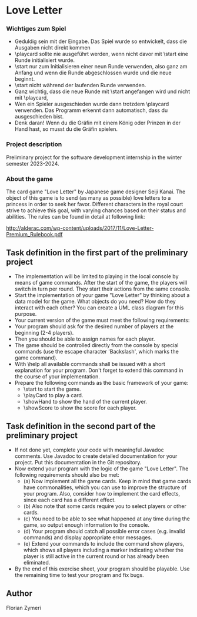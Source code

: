 # Love Letter
### Wichtiges zum Spiel
- Geduldig sein mit der Eingabe. Das Spiel wurde so entwickelt, dass die Ausgaben nicht direkt kommen
- \playcard sollte nie ausgeführt werden, wenn nicht davor mit \start eine Runde initialisiert wurde.
- \start nur zum Initialisieren einer neun Runde verwenden, also ganz am Anfang und wenn die Runde abgeschlossen wurde und die neue beginnt.
- \start nicht während der laufenden Runde verwenden. 
- Ganz wichtig, dass die neue Runde mit \start angefangen wird und nicht mit \playcard,
- Wen ein Spieler ausgeschieden wurde dann trotzdem \playcard verwenden. Das Programm erkennt dann automatisch, dass du ausgeschieden bist.
- Denk daran! Wenn du die Gräfin mit einem König oder Prinzen in der Hand hast, so musst du die Gräfin spielen.
### Project description
Preliminary project for the software development internship in the winter semester 2023-2024.
### About the game
The card game "Love Letter" by Japanese game designer Seiji Kanai. The object of this game is to send (as many as possible) love letters to a princess in order to seek her favor.
Different characters in the royal court strive to achieve this goal, with varying chances based on their status and abilities. The rules can be found in detail at following link:

http://alderac.com/wp-content/uploads/2017/11/Love-Letter-Premium_Rulebook.pdf
## Task definition in the first part of the preliminary project
- The implementation will be limited to playing in the local console by means of game commands. After the start of the game, the players will switch in turn per round. They start their actions from the same console.
- Start the implementation of your game "Love Letter" by thinking about a data model for the game. What objects do you need? How do they interact with each other? You can create a UML class diagram for this purpose.
- Your current version of the game must meet the following requirements:
- Your program should ask for the desired number of players at the beginning (2-4 players).
- Then you should be able to assign names for each player.
- The game should be controlled directly from the console by special commands (use the escape character 'Backslash', which marks the game command).
- With \help all available commands shall be issued with a short explanation for your program. Don't forget to extend this command in the course of your implementation.
- Prepare the following commands as the basic framework of your game:
    - \start to start the game.
    - \playCard to play a card.
    - \showHand to show the hand of the current player.
    - \showScore to show the score for each player.
## Task definition in the second part of the preliminary project
- If not done yet, complete your code with meaningful Javadoc comments. Use Javadoc to create detailed documentation for your project.
  Put this documentation in the Git repository.
- Now extend your program with the logic of the game "Love Letter". The following requirements should also be met:
    - (a) Now implement all the game cards. Keep in mind that game cards have commonalities, which you can use to improve the structure of your program. Also, consider how to implement the card effects, since each card has a different effect.
    - (b) Also note that some cards require you to select players or other cards.
    - (c) You need to be able to see what happened at any time during the game, so output enough information to the console.
    - (d) Your program should catch all possible error cases (e.g. invalid commands) and display appropriate error messages.
    - (e) Extend your commands to include the command show players, which shows all players including a marker indicating whether the player is still active in the current round or has already been eliminated.
- By the end of this exercise sheet, your program should be playable. Use the remaining time to test your program and fix bugs.
## Author
Florian Zymeri